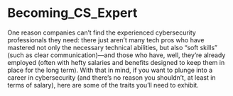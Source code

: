 # Becoming_CS_Expert
One reason companies can’t find the experienced cybersecurity professionals they need: there just aren’t many tech pros who have mastered not only the necessary technical abilities, but also “soft skills” (such as clear communication)—and those who have, well, they’re already employed (often with hefty salaries and benefits designed to keep them in place for the long term).  With that in mind, if you want to plunge into a career in cybersecurity (and there’s no reason you shouldn’t, at least in terms of salary), here are some of the traits you’ll need to exhibit.
